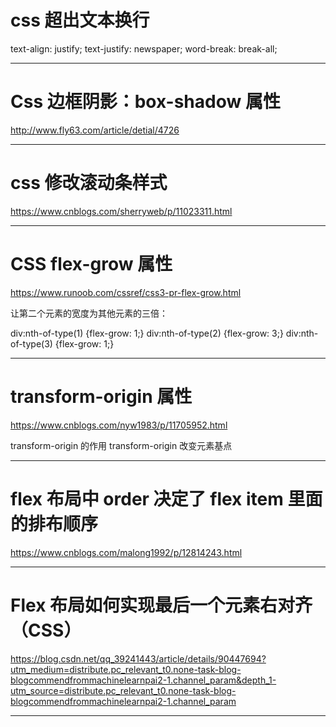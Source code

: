 # css 超出文本换行

text-align: justify;
text-justify: newspaper;
word-break: break-all;

---

# Css 边框阴影：box-shadow 属性

http://www.fly63.com/article/detial/4726

---

# css 修改滚动条样式

https://www.cnblogs.com/sherryweb/p/11023311.html

---

# CSS flex-grow 属性

https://www.runoob.com/cssref/css3-pr-flex-grow.html

让第二个元素的宽度为其他元素的三倍：

div:nth-of-type(1) {flex-grow: 1;}
div:nth-of-type(2) {flex-grow: 3;}
div:nth-of-type(3) {flex-grow: 1;}

---

# transform-origin 属性

https://www.cnblogs.com/nyw1983/p/11705952.html

transform-origin 的作用
transform-origin 改变元素基点

---

# flex 布局中 order 决定了 flex item 里面的排布顺序

https://www.cnblogs.com/malong1992/p/12814243.html

---

# Flex 布局如何实现最后一个元素右对齐（CSS）

https://blog.csdn.net/qq_39241443/article/details/90447694?utm_medium=distribute.pc_relevant_t0.none-task-blog-blogcommendfrommachinelearnpai2-1.channel_param&depth_1-utm_source=distribute.pc_relevant_t0.none-task-blog-blogcommendfrommachinelearnpai2-1.channel_param

---
